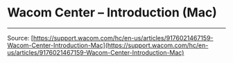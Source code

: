 # Wacom Center – Introduction (Mac)



---
Source: [https://support.wacom.com/hc/en-us/articles/9176021467159-Wacom-Center-Introduction-Mac](https://support.wacom.com/hc/en-us/articles/9176021467159-Wacom-Center-Introduction-Mac)
